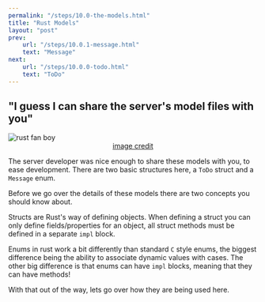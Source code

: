 ```yaml
---
permalink: "/steps/10.0-the-models.html"
title: "Rust Models"
layout: "post"
prev: 
    url: "/steps/10.0.1-message.html"
    text: "Message"
next: 
    url: "/steps/10.0.0-todo.html"
    text: "ToDo"
---
```

<div class="presenting">
<h2>"I guess I can share the server's model files with you"</h2>
<img src="{{"/assets/img/fan.boy.jpg" | relative_url}}" alt="rust fan boy" style="margin:auto;display:block;max-height:600px;">
<a href="https://www.dragoart.com/tuts/3423/1/1/how-to-draw-chum-chum-from-fanboy-and-chum-chum.htm" style="display:block;margin:auto;text-align:center;">image credit</a>
</div>
<div class="explain">
<p>
The server developer was nice enough to share these models with you, to ease development.
There are two basic structures here, a <code>ToDo</code> struct and a <code>Message</code> enum.</p>
<p>Before we go over the details of these models there are two concepts you should know about.</p>
<p>Structs are Rust's way of defining objects. When defining a struct you can only define fields/properties for an object, all struct methods must be defined in a separate <code>impl</code> block.
</p>
<p>
Enums in rust work a bit differently than standard <code>C</code> style enums, the biggest difference
being the ability to associate dynamic values with cases. The other big difference is that enums can have
<code>impl</code> blocks, meaning that they can have methods!
</p>
<p>With that out of the way, lets go over how they are being used here.</p>
</div>